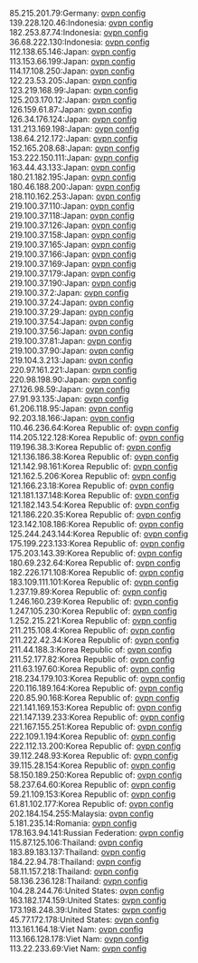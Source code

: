 85.215.201.79:Germany: [ovpn config](vpn/85_215_201_79.ovpn)  
139.228.120.46:Indonesia: [ovpn config](vpn/139_228_120_46.ovpn)  
182.253.87.74:Indonesia: [ovpn config](vpn/182_253_87_74.ovpn)  
36.68.222.130:Indonesia: [ovpn config](vpn/36_68_222_130.ovpn)  
112.138.65.146:Japan: [ovpn config](vpn/112_138_65_146.ovpn)  
113.153.66.199:Japan: [ovpn config](vpn/113_153_66_199.ovpn)  
114.17.108.250:Japan: [ovpn config](vpn/114_17_108_250.ovpn)  
122.23.53.205:Japan: [ovpn config](vpn/122_23_53_205.ovpn)  
123.219.168.99:Japan: [ovpn config](vpn/123_219_168_99.ovpn)  
125.203.170.12:Japan: [ovpn config](vpn/125_203_170_12.ovpn)  
126.159.61.87:Japan: [ovpn config](vpn/126_159_61_87.ovpn)  
126.34.176.124:Japan: [ovpn config](vpn/126_34_176_124.ovpn)  
131.213.169.198:Japan: [ovpn config](vpn/131_213_169_198.ovpn)  
138.64.212.172:Japan: [ovpn config](vpn/138_64_212_172.ovpn)  
152.165.208.68:Japan: [ovpn config](vpn/152_165_208_68.ovpn)  
153.222.150.111:Japan: [ovpn config](vpn/153_222_150_111.ovpn)  
163.44.43.133:Japan: [ovpn config](vpn/163_44_43_133.ovpn)  
180.21.182.195:Japan: [ovpn config](vpn/180_21_182_195.ovpn)  
180.46.188.200:Japan: [ovpn config](vpn/180_46_188_200.ovpn)  
218.110.162.253:Japan: [ovpn config](vpn/218_110_162_253.ovpn)  
219.100.37.110:Japan: [ovpn config](vpn/219_100_37_110.ovpn)  
219.100.37.118:Japan: [ovpn config](vpn/219_100_37_118.ovpn)  
219.100.37.126:Japan: [ovpn config](vpn/219_100_37_126.ovpn)  
219.100.37.158:Japan: [ovpn config](vpn/219_100_37_158.ovpn)  
219.100.37.165:Japan: [ovpn config](vpn/219_100_37_165.ovpn)  
219.100.37.166:Japan: [ovpn config](vpn/219_100_37_166.ovpn)  
219.100.37.169:Japan: [ovpn config](vpn/219_100_37_169.ovpn)  
219.100.37.179:Japan: [ovpn config](vpn/219_100_37_179.ovpn)  
219.100.37.190:Japan: [ovpn config](vpn/219_100_37_190.ovpn)  
219.100.37.2:Japan: [ovpn config](vpn/219_100_37_2.ovpn)  
219.100.37.24:Japan: [ovpn config](vpn/219_100_37_24.ovpn)  
219.100.37.29:Japan: [ovpn config](vpn/219_100_37_29.ovpn)  
219.100.37.54:Japan: [ovpn config](vpn/219_100_37_54.ovpn)  
219.100.37.56:Japan: [ovpn config](vpn/219_100_37_56.ovpn)  
219.100.37.81:Japan: [ovpn config](vpn/219_100_37_81.ovpn)  
219.100.37.90:Japan: [ovpn config](vpn/219_100_37_90.ovpn)  
219.104.3.213:Japan: [ovpn config](vpn/219_104_3_213.ovpn)  
220.97.161.221:Japan: [ovpn config](vpn/220_97_161_221.ovpn)  
220.98.198.90:Japan: [ovpn config](vpn/220_98_198_90.ovpn)  
27.126.98.59:Japan: [ovpn config](vpn/27_126_98_59.ovpn)  
27.91.93.135:Japan: [ovpn config](vpn/27_91_93_135.ovpn)  
61.206.118.95:Japan: [ovpn config](vpn/61_206_118_95.ovpn)  
92.203.18.166:Japan: [ovpn config](vpn/92_203_18_166.ovpn)  
110.46.236.64:Korea Republic of: [ovpn config](vpn/110_46_236_64.ovpn)  
114.205.122.128:Korea Republic of: [ovpn config](vpn/114_205_122_128.ovpn)  
119.196.38.3:Korea Republic of: [ovpn config](vpn/119_196_38_3.ovpn)  
121.136.186.38:Korea Republic of: [ovpn config](vpn/121_136_186_38.ovpn)  
121.142.98.161:Korea Republic of: [ovpn config](vpn/121_142_98_161.ovpn)  
121.162.5.206:Korea Republic of: [ovpn config](vpn/121_162_5_206.ovpn)  
121.166.23.18:Korea Republic of: [ovpn config](vpn/121_166_23_18.ovpn)  
121.181.137.148:Korea Republic of: [ovpn config](vpn/121_181_137_148.ovpn)  
121.182.143.54:Korea Republic of: [ovpn config](vpn/121_182_143_54.ovpn)  
121.186.220.35:Korea Republic of: [ovpn config](vpn/121_186_220_35.ovpn)  
123.142.108.186:Korea Republic of: [ovpn config](vpn/123_142_108_186.ovpn)  
125.244.243.144:Korea Republic of: [ovpn config](vpn/125_244_243_144.ovpn)  
175.199.223.133:Korea Republic of: [ovpn config](vpn/175_199_223_133.ovpn)  
175.203.143.39:Korea Republic of: [ovpn config](vpn/175_203_143_39.ovpn)  
180.69.232.64:Korea Republic of: [ovpn config](vpn/180_69_232_64.ovpn)  
182.226.171.108:Korea Republic of: [ovpn config](vpn/182_226_171_108.ovpn)  
183.109.111.101:Korea Republic of: [ovpn config](vpn/183_109_111_101.ovpn)  
1.237.19.89:Korea Republic of: [ovpn config](vpn/1_237_19_89.ovpn)  
1.246.160.239:Korea Republic of: [ovpn config](vpn/1_246_160_239.ovpn)  
1.247.105.230:Korea Republic of: [ovpn config](vpn/1_247_105_230.ovpn)  
1.252.215.221:Korea Republic of: [ovpn config](vpn/1_252_215_221.ovpn)  
211.215.108.4:Korea Republic of: [ovpn config](vpn/211_215_108_4.ovpn)  
211.222.42.34:Korea Republic of: [ovpn config](vpn/211_222_42_34.ovpn)  
211.44.188.3:Korea Republic of: [ovpn config](vpn/211_44_188_3.ovpn)  
211.52.177.82:Korea Republic of: [ovpn config](vpn/211_52_177_82.ovpn)  
211.63.197.60:Korea Republic of: [ovpn config](vpn/211_63_197_60.ovpn)  
218.234.179.103:Korea Republic of: [ovpn config](vpn/218_234_179_103.ovpn)  
220.116.189.164:Korea Republic of: [ovpn config](vpn/220_116_189_164.ovpn)  
220.85.90.168:Korea Republic of: [ovpn config](vpn/220_85_90_168.ovpn)  
221.141.169.153:Korea Republic of: [ovpn config](vpn/221_141_169_153.ovpn)  
221.147.139.233:Korea Republic of: [ovpn config](vpn/221_147_139_233.ovpn)  
221.167.155.251:Korea Republic of: [ovpn config](vpn/221_167_155_251.ovpn)  
222.109.1.194:Korea Republic of: [ovpn config](vpn/222_109_1_194.ovpn)  
222.112.13.200:Korea Republic of: [ovpn config](vpn/222_112_13_200.ovpn)  
39.112.248.93:Korea Republic of: [ovpn config](vpn/39_112_248_93.ovpn)  
39.115.28.154:Korea Republic of: [ovpn config](vpn/39_115_28_154.ovpn)  
58.150.189.250:Korea Republic of: [ovpn config](vpn/58_150_189_250.ovpn)  
58.237.64.60:Korea Republic of: [ovpn config](vpn/58_237_64_60.ovpn)  
59.21.109.153:Korea Republic of: [ovpn config](vpn/59_21_109_153.ovpn)  
61.81.102.177:Korea Republic of: [ovpn config](vpn/61_81_102_177.ovpn)  
202.184.154.255:Malaysia: [ovpn config](vpn/202_184_154_255.ovpn)  
5.181.235.14:Romania: [ovpn config](vpn/5_181_235_14.ovpn)  
178.163.94.141:Russian Federation: [ovpn config](vpn/178_163_94_141.ovpn)  
115.87.125.106:Thailand: [ovpn config](vpn/115_87_125_106.ovpn)  
183.89.183.137:Thailand: [ovpn config](vpn/183_89_183_137.ovpn)  
184.22.94.78:Thailand: [ovpn config](vpn/184_22_94_78.ovpn)  
58.11.157.218:Thailand: [ovpn config](vpn/58_11_157_218.ovpn)  
58.136.236.128:Thailand: [ovpn config](vpn/58_136_236_128.ovpn)  
104.28.244.76:United States: [ovpn config](vpn/104_28_244_76.ovpn)  
163.182.174.159:United States: [ovpn config](vpn/163_182_174_159.ovpn)  
173.198.248.39:United States: [ovpn config](vpn/173_198_248_39.ovpn)  
45.77.172.178:United States: [ovpn config](vpn/45_77_172_178.ovpn)  
113.161.164.18:Viet Nam: [ovpn config](vpn/113_161_164_18.ovpn)  
113.166.128.178:Viet Nam: [ovpn config](vpn/113_166_128_178.ovpn)  
113.22.233.69:Viet Nam: [ovpn config](vpn/113_22_233_69.ovpn)  
